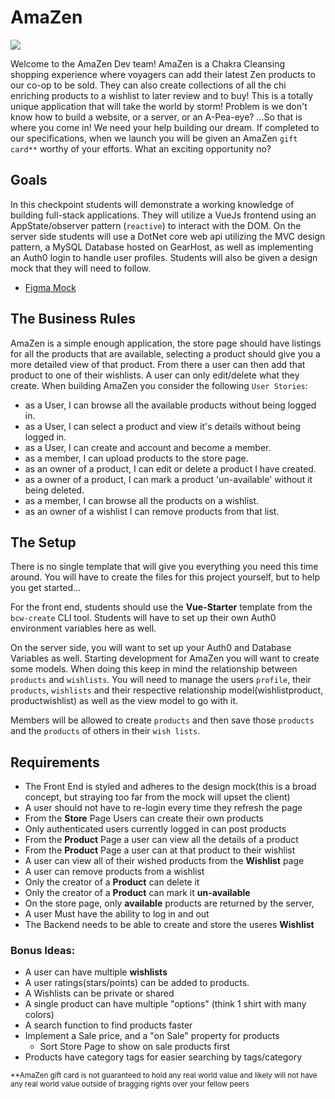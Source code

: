 # AmaZen
<img class="img-responsive" src="https://images.unsplash.com/photo-1472851294608-062f824d29cc?ixid=MXwxMjA3fDB8MHxwaG90by1wYWdlfHx8fGVufDB8fHw%3D&ixlib=rb-1.2.1&auto=format&fit=crop&w=1350&h=600&q=80">

Welcome to the AmaZen Dev team! AmaZen is a Chakra Cleansing shopping experience where voyagers can add their latest Zen products to our co-op to be sold. They can also create collections of all the chi enriching products to a wishlist to later review and to buy!  This is a totally unique application that will take the world by storm! Problem is we don't know how to build a website, or a server, or an A-Pea-eye? ...So that is where you come in!  We need your help building our dream. If completed to our specifications, when we launch you will be given an AmaZen `gift card**` worthy of your efforts. What an exciting opportunity no?

## Goals

In this checkpoint students will demonstrate a working knowledge of building full-stack applications. They will utilize a VueJs frontend using an AppState/observer pattern (`reactive`) to interact with the DOM. On the server side students will use a DotNet core web api utilizing the MVC design pattern, a MySQL Database hosted on GearHost, as well as implementing an Auth0 login to handle user profiles. Students will also be given a design mock that they will need to follow.
- [Figma Mock](https://www.figma.com/file/BHMu1rLH2lFEC13I6gYw5m/AmaZen-Mock?node-id=0%3A1)

## The Business Rules

AmaZen is a simple enough application, the store page should have listings for all the products that are available, selecting a product should give you a more detailed view of that product. From there a user can then add that product to one of their wishlists. A user can only edit/delete what they create.
When building AmaZen you consider the following `User Stories`:
 - as a User, I can browse all the available products without being logged in.
 - as a User, I can select a product and view it's details without being logged in.
 - as a User, I can create and account and become a member.
 - as a member, I can upload products to the store page.
 - as an owner of a product, I can edit or delete a product I have created.
 - as a owner of a product, I can mark a product 'un-available' without it being deleted.
 - as a member, I can browse all the products on a wishlist.
 - as an owner of a wishlist I can remove products from that list.

## The Setup
There is no single template that will give you everything you need this time around.  You will have to create the files for this project yourself, but to help you get started...

For the front end, students should use the **Vue-Starter** template from the `bcw-create` CLI tool.  Students will have to set up their own Auth0 environment variables here as well.

On the server side, you will want to set up your Auth0 and Database Variables as well. Starting development for AmaZen you will want to create some models. When doing this keep in mind the relationship between `products` and `wishlists`. You will need to manage the users `profile`, their `products`, `wishlists` and their respective relationship model(wishlistproduct, productwishlist) as well as the view model to go with it.

Members will be allowed to create `products` and then save those `products` and the  `products` of others in their `wish lists`.



## Requirements

- The Front End is styled and adheres to the design mock(this is a broad concept, but straying too far from the mock will upset the client)
- A user should not have to re-login every time they refresh the page
- From the **Store** Page Users can create their own products
- Only authenticated users currently logged in can post products
- From the **Product** Page a user can view all the details of a product
- From the **Product** Page a user can at that product to their wishlist
- A user can view all of their wished products from the **Wishlist** page
- A user can remove products from a wishlist
- Only the creator of a **Product** can delete it
- Only the creator of a **Product** can mark it **un-available**
- On the store page, only **available** products are returned by the server,
- A user Must have the ability to log in and out
- The Backend needs to be able to create and store the useres **Wishlist** 

### Bonus Ideas:
- A user can have multiple **wishlists**
- A user ratings(stars/points) can be added to products.
- A Wishlists can be private or shared
- A single product can have multiple "options" (think 1 shirt with many colors)
- A search function to find products faster
- Implement a Sale price, and a "on Sale" property for products
    - Sort Store Page to show on sale products first
- Products have category tags for easier searching by tags/category


<small>**AmaZen gift card is not guaranteed to hold any real world value and likely will not have any real world value outside of bragging rights over your fellow peers</small>
